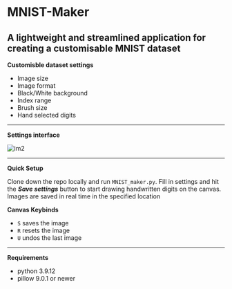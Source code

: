 # MNIST-Maker

## A lightweight and streamlined application for creating a customisable MNIST dataset

**Customisble dataset settings**

- Image size
- Image format
- Black/White background
- Index range
- Brush size
- Hand selected digits 

---

**Settings interface**

![im2](https://i.imgur.com/GyGIfn8.png)

---

**Quick Setup**

Clone down the repo locally and run <code>MNIST_maker.py</code>. Fill in settings and hit the  ***Save settings*** button to start drawing handwritten digits on the canvas. Images are saved in real time in the specified location

**Canvas Keybinds**  
- `S` saves the image
- `R` resets the image 
- `U` undos the last image

---

**Requirements**

- python 3.9.12
- pillow 9.0.1 or newer

